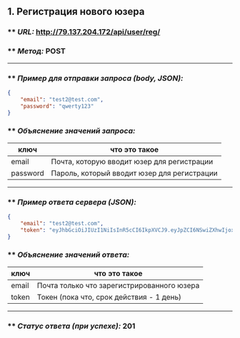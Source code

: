 ## 1. Регистрация нового юзера

### ** _URL:_ http://79.137.204.172/api/user/reg/

### ** _Метод:_ POST

<hr>

### ** _Пример для отправки запроса (body, JSON):_

```json
{
    "email": "test2@test.com",
    "password": "qwerty123"
}
```

### ** _Объяснение значений запроса:_

| ключ     | что это такое                               |
|----------|---------------------------------------------|
| email    | Почта, которую вводит юзер для регистрации  |
| password | Пароль, который вводит юзер для регистрации |

<hr>

### ** _Пример ответа сервера (JSON):_

```json
{
    "email": "test2@test.com",
    "token": "eyJhbGciOiJIUzI1NiIsInR5cCI6IkpXVCJ9.eyJpZCI6NSwiZXhwIjoxNzA2MjE5MjEwfQ.LZnA1fdKEP9nl3gdA-lo4myzj4ybbCH_wiFOL-rPszA"
}
```

### ** _Объяснение значений ответа:_

| ключ  | что это такое                              |
|-------|--------------------------------------------|
| email | Почта только что зарегистрированного юзера |
| token | Токен (пока что, срок действия - 1 день)   |

<hr>

### ** _Статус ответа (при успехе):_ 201

